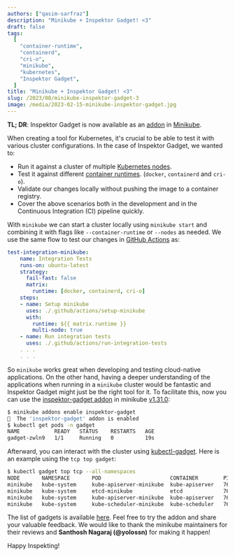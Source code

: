 ```yaml
---
authors: ["qasim-sarfraz"]
description: "Minikube + Inspektor Gadget! <3"
draft: false
tags:
  [
    "container-runtime",
    "containerd",
    "cri-o",
    "minikube",
    "kubernetes",
    "Inspektor Gadget",
  ]
title: "Minikube + Inspektor Gadget! <3"
slug: /2023/08/minikube-inspektor-gadget-3
image: /media/2023-02-15-minikube-inspektor-gadget.jpg
---
```


**TL; DR**: Inspektor Gadget is now available as an [addon](https://minikube.sigs.k8s.io/docs/handbook/addons/inspektor-gadget/) in [Minikube](https://github.com/kubernetes/minikube).

<!-- truncate -->

When creating a tool for Kubernetes, it's crucial to be able to test it with various cluster configurations. In the case of Inspektor Gadget, we wanted to:

- Run it against a cluster of multiple [Kubernetes nodes](https://kubernetes.io/docs/concepts/overview/components/#node-components).
- Test it against different [container runtimes](https://kubernetes.io/docs/concepts/overview/components/#container-runtime). (`docker`, `containerd` and `cri-o`).
- Validate our changes locally without pushing the image to a container registry.
- Cover the above scenarios both in the development and in the Continuous Integration (CI) pipeline quickly.

With `minikube` we can start a cluster locally using `minikube start` and combining it with flags like `--container-runtime` or `--nodes` as needed.
We use the same flow to test our changes in [GitHub Actions](https://github.com/inspektor-gadget/inspektor-gadget/blob/main/.github/workflows/inspektor-gadget.yml) as:

```yaml
test-integration-minikube:
    name: Integration Tests
    runs-on: ubuntu-latest
    strategy:
      fail-fast: false
      matrix:
        runtime: [docker, containerd, cri-o]
    steps:
    - name: Setup minikube
      uses: ./.github/actions/setup-minikube
      with:
        runtime: ${{ matrix.runtime }}
        multi-node: true
    - name: Run integration tests
      uses: ./.github/actions/run-integration-tests
    . . .
    . . .
```

So `minikube` works great when developing and testing cloud-native applications. On the other hand, having a deeper understanding of the applications
when running in a `minikube` cluster would be fantastic and Inspektor Gadget might just be the right tool for it. To facilitate this,
now you can use the [inspektor-gadget addon](https://minikube.sigs.k8s.io/docs/handbook/addons/inspektor-gadget/) in minikube [v1.31.0](https://github.com/kubernetes/minikube/releases/tag/v1.31.0):

```bash
$ minikube addons enable inspektor-gadget
🌟  The 'inspektor-gadget' addon is enabled
$ kubectl get pods -n gadget
NAME           READY   STATUS    RESTARTS   AGE
gadget-zwln9   1/1     Running   0          19s
```

Afterward, you can interact with the cluster using [kubectl-gadget](https://github.com/inspektor-gadget/inspektor-gadget/blob/main/docs/install.md#install-a-specific-release). Here is an example using the `tcp top gadget`:

```bash
$ kubectl gadget top tcp --all-namespaces
NODE       NAMESPACE       POD                      CONTAINER        PID      COMM          IP REMOTE  LOCAL  SENT          RECV
minikube   kube-system     kube-apiserver-minikube  kube-apiserver   762760   kube-apiserv… 6  :0      :0     68.29KiB      541B
minikube   kube-system     etcd-minikube            etcd             762749   etcd          4  :0      :0     47.61KiB      331B
minikube   kube-system     kube-apiserver-minikube  kube-apiserver   762760   kube-apiserv… 6  :0      :0     15.39KiB      117B
minikube   kube-system     kube-scheduler-minikube  kube-scheduler   762764   kube-schedul… 4  :0      :0     2.49KiB       564B
```

The list of gadgets is available [here](https://github.com/inspektor-gadget/inspektor-gadget#the-gadgets). Feel free to try the addon and share your valuable feedback. We would like to thank the
minikube maintainers for their reviews and **Santhosh Nagaraj (@yolossn)** for making it happen!

Happy Inspekting!
